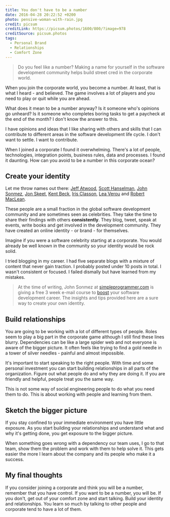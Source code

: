 ```yaml
---
title: You don't have to be a number
date: 2016-04-28 20:22:52 +0200
photo: pensive-woman-with-rain.jpg
credit: picsum
creditLink: https://picsum.photos/1600/800/?image=978
creditSource: picsum.photos
tags:
  - Personal Brand
  - Relationships
  - Comfort Zone
---
```


> Do you feel like a number? Making a name for yourself in the software
> development community helps build street cred in the corporate world.

When you join the corporate world, you become a number. At least, that is what
I heard - and believed. The game involves a lot of players and you need to play
or quit while you are ahead.

What does it mean to be a number anyway? Is it someone who's opinions go
unheard? Is it someone who completes boring tasks to get a paycheck at the
end of the month? I don't know the answer to this.

I have opinions and ideas that I like sharing with others and skills that I
can contribute to different areas in the software development life cycle. I
don't want to settle. I want to contribute.

When I joined a corporate I found it overwhelming. There's a lot of people,
technologies, integration points, business rules, data and
processes. I found it daunting. How can you avoid to be a
number in this corporate ocean?

## Create your identity

Let me throw names out there: [Jeff Atwood](http://blog.codinghorror.com/),
[Scott Hanselman](http://www.hanselman.com/), [John Sonmez](http://simpleprogrammer.com/),
[Jon Skeet](https://codeblog.jonskeet.uk/), [Kent Beck](http://c2.com/cgi/wiki?KentBeck),
[Iris Classon](http://irisclasson.com/), [Lea Verou](http://lea.verou.me/) and
[Robert MacLean](http://www.sadev.co.za/).

These people are a small fraction in the global software development community
and are sometimes seen as celebrities. They take the time to share their
findings with others **consistently**. They blog, tweet, speak at
events, write books and get involved in the development community.
They have created an online identity - or brand - for themselves.

Imagine if you were a software celebrity starting at a corporate. You would
already be well known in the community so your identity would be rock solid.

I tried blogging in my career. I had five separate blogs with a mixture of
content that never gain traction. I probably posted under 10 posts in total. I
wasn't consistent or focused. I failed dismally but have learned from my mistakes.

> At the time of writing, John Sonmez at [simpleprogrammer.com](http://simpleprogrammer.com/)
> is giving a free 3 week e-mail course to [boost](http://devcareerboost.com/blog-course/)
> your software development career. The insights and tips provided here are a sure
> way to create your own identity.

## Build relationships

You are going to be working with a lot of different types of people. Roles seem
to play a big part in the corporate game although I still find these lines blurry.
Dependencies can be like a large spider web and not everyone is aware of the
bigger picture. It often feels like trying to find a gold needle in a tower of
silver needles - painful and almost impossible.

It's important to start speaking to the right people. With time and some
personal investment you can start building relationships in all parts of the
organization. Figure out what people do and why they are doing it. If you are
friendly and helpful, people treat you the same way.

This is not some way of social engineering people to do what you need them to do.
This is about working with people and learning from them.

## Sketch the bigger picture

If you stay confined to your immediate environment you have little exposure.
As you start building your relationships and understand what and why it's getting done, you get exposure to the bigger picture.

When something goes wrong with a dependency our team uses, I go to that team,
show them the problem and work with them to help solve it. This gets easier the
more I learn about the company and its people who make it a success.

## My final thoughts

If you consider joining a corporate and think you will be a number,
remember that you have control. If you want to be a number, you will
be. If you don't, get out of your comfort zone and start talking.
Build your identity and relationships. You learn so much by talking to
other people and corporate tend to have a lot of them.

